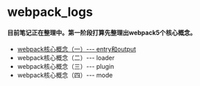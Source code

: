 # webpack_logs
#### 目前笔记正在整理中。第一阶段打算先整理出webpack5个核心概念。
+ [webpack核心概念（一）--- entry和output](https://github.com/Miracle-chen/webpack_logs/tree/main/01_entry)
+ webpack核心概念（二）--- loader
+ webpack核心概念（三）--- plugin
+ webpack核心概念（四）--- mode
